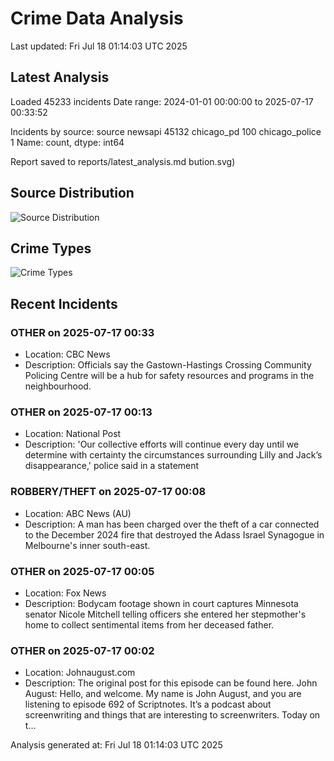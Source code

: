 # Crime Data Analysis
Last updated: Fri Jul 18 01:14:03 UTC 2025

## Latest Analysis

Loaded 45233 incidents
Date range: 2024-01-01 00:00:00 to 2025-07-17 00:33:52

Incidents by source:
source
newsapi           45132
chicago_pd          100
chicago_police        1
Name: count, dtype: int64

Report saved to reports/latest_analysis.md
bution.svg)

## Source Distribution
![Source Distribution](images/source_distribution.svg)

## Crime Types
![Crime Types](images/crime_types.svg)

## Recent Incidents

### OTHER on 2025-07-17 00:33
- Location: CBC News
- Description: Officials say the Gastown-Hastings Crossing Community Policing Centre will be a hub for safety resources and programs in the neighbourhood.


### OTHER on 2025-07-17 00:13
- Location: National Post
- Description: 'Our collective efforts will continue every day until we determine with certainty the circumstances surrounding Lilly and Jack’s disappearance,' police said in a statement


### ROBBERY/THEFT on 2025-07-17 00:08
- Location: ABC News (AU)
- Description: A man has been charged over the theft of a car connected to the December 2024 fire that destroyed the Adass Israel Synagogue in Melbourne's inner south-east.


### OTHER on 2025-07-17 00:05
- Location: Fox News
- Description: Bodycam footage shown in court captures Minnesota senator Nicole Mitchell telling officers she entered her stepmother's home to collect sentimental items from her deceased father.


### OTHER on 2025-07-17 00:02
- Location: Johnaugust.com
- Description: The original post for this episode can be found here. John August: Hello, and welcome. My name is John August, and you are listening to episode 692 of Scriptnotes. It’s a podcast about screenwriting and things that are interesting to screenwriters. Today on t…

Analysis generated at: Fri Jul 18 01:14:03 UTC 2025

